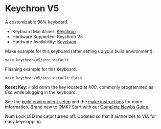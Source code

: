 # Keychron V5

A customizable 96% keyboard.

* Keyboard Maintainer: [Keychron](https://github.com/keychron)
* Hardware Supported: Keychron V5
* Hardware Availability: [Keychron](https://www.keychron.com)

Make example for this keyboard (after setting up your build environment):

    make keychron/v5/ansi:default

Flashing example for this keyboard:

    make keychron/v5/ansi:default:flash

**Reset Key**: Hold down the key located at *K00*, commonly programmed as *Esc* while plugging in the keyboard.

See the [build environment setup](https://docs.qmk.fm/#/getting_started_build_tools) and the [make instructions](https://docs.qmk.fm/#/getting_started_make_guide) for more information. Brand new to QMK? Start with our [Complete Newbs Guide](https://docs.qmk.fm/#/newbs).


Num Lock LED Indicator turned off.
Updated so that it authorizes to VIA for easy keymapping.
